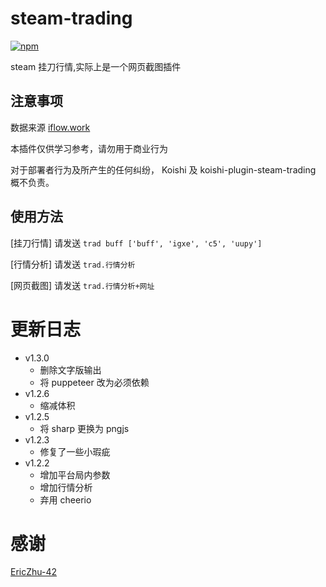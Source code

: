 # steam-trading

[![npm](https://img.shields.io/npm/v/koishi-plugin-steam-trading?style=flat-square)](https://www.npmjs.com/package/koishi-plugin-steam-trading)

steam 挂刀行情,实际上是一个网页截图插件

## 注意事项

数据来源 [iflow.work](http://www.iflow.work)

本插件仅供学习参考，请勿用于商业行为

对于部署者行为及所产生的任何纠纷， Koishi 及 koishi-plugin-steam-trading 概不负责。

## 使用方法

[挂刀行情] 请发送 `trad buff ['buff', 'igxe', 'c5', 'uupy']`

[行情分析] 请发送 `trad.行情分析`

[网页截图] 请发送 `trad.行情分析+网址`

# 更新日志

- v1.3.0
  - 删除文字版输出
  - 将 puppeteer 改为必须依赖
- v1.2.6
  - 缩减体积
- v1.2.5
  - 将 sharp 更换为 pngjs
- v1.2.3
  - 修复了一些小瑕疵
- v1.2.2
  - 增加平台局内参数
  - 增加行情分析
  - 弃用 cheerio

# 感谢

[EricZhu-42](https://github.com/EricZhu-42/SteamTradingSiteTracker)
